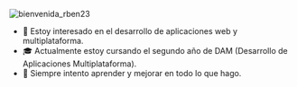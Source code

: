 ![bienvenida_rben23](https://github.com/user-attachments/assets/5e3f9cac-1063-470b-980f-90292ed046da)

- 👀 Estoy interesado en el desarrollo de aplicaciones web y multiplataforma.
- 🎓 Actualmente estoy cursando el segundo año de DAM (Desarrollo de Aplicaciones Multiplataforma).
- 🌱 Siempre intento aprender y mejorar en todo lo que hago.

<!---
rben23/rben23 is a ✨ special ✨ repository because its `README.md` (this file) appears on your GitHub profile.
You can click the Preview link to take a look at your changes.
--->
